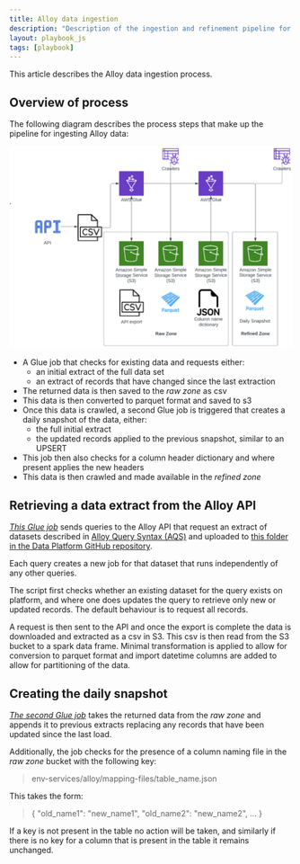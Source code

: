 ```yaml
---
title: Alloy data ingestion
description: "Description of the ingestion and refinement pipeline for Alloy Environmental Services data"
layout: playbook_js
tags: [playbook]
---
```


This article describes the Alloy data ingestion process.

## Overview of process

The following diagram describes the process steps that make up the pipeline for ingesting Alloy data:

![Alloy data ingestion process](../docs/images/alloy_pipeline.png)

- A Glue job that checks for existing data and requests either:
  - an initial extract of the full data set
  - an extract of records that have changed since the last extraction
- The returned data is then saved to the _raw zone_ as csv
- This data is then converted to parquet format and saved to s3
- Once this data is crawled, a second Glue job is triggered that creates a daily snapshot of the data, either:
  - the full initial extract
  - the updated records applied to the previous snapshot, similar to an UPSERT
- This job then also checks for a column header dictionary and where present applies the new headers
- This data is then crawled and made available in the _refined zone_

## Retrieving a data extract from the Alloy API

[*This Glue job*](https://github.com/LBHackney-IT/Data-Platform/blob/main/scripts/jobs/env_services/alloy_api_ingestion.py) sends queries to the Alloy API that request an extract of datasets described in [Alloy Query Syntax (AQS)](https://help.alloyapp.io/alloy-query-syntax/alloy-query-syntax.html) and uploaded to [this folder in the Data Platform GitHub repository](https://github.com/LBHackney-IT/Data-Platform/tree/main/scripts/jobs/env_services/aqs).

Each query creates a new job for that dataset that runs independently of any other queries.  

The script first checks whether an existing dataset for the query exists on platform, and where one does updates the query to retrieve only new or updated records. The default behaviour is to request all records. 

A request is then sent to the API and once the export is complete the data is downloaded and extracted as a csv in S3. This csv is then read from the S3 bucket to a spark data frame. Minimal transformation is applied to allow for conversion to parquet format and import datetime columns are added to allow for partitioning of the data. 

## Creating the daily snapshot

[*The second Glue job*](https://github.com/LBHackney-IT/Data-Platform/blob/main/scripts/jobs/env_services/alloy_create_snapshot.py) takes the returned data from the _raw zone_ and  appends it to previous extracts replacing any records that have been updated since the last load.

Additionally, the job checks for the presence of a column naming file in the _raw zone_ bucket with the following key:

> env-services/alloy/mapping-files/table_name.json

This takes the form:


>{
>"old_name1": "new_name1",
>"old_name2": "new_name2",
>...
>}

If a key is not present in the table no action will be taken, and similarly if there is no key for a column that is present in the table it remains unchanged. 
 


